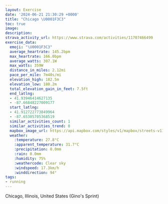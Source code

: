 ```yaml
---
layout: Exercise
date: '2024-06-21 21:30:29 +0000'
title: "Chicago \U0001F3C3"
toc: true
image:
description:
strava_activity_url: https://www.strava.com/activities/11707466499
exercise_data:
  emoji: "\U0001F3C3"
  average_heartrate: 145.2bpm
  max_heartrate: 166.0bpm
  average_watts: 307.1W
  max_watts: 359W
  distance_in_miles: 2.12mi
  pace_per_mile: 7m40s/mi
  elevation_high: 182.5m
  elevation_low: 180.2m
  total_elevation_gain_in_feet: 7.5ft
  end_latlng:
  - 41.93946414627135
  - -87.66848227009177
  start_latlng:
  - 41.912722773849964
  - -87.65305705368519
  similar_activities_count: 1
  similar_activities_trend: 0
  mapbox_image_url: https://api.mapbox.com/styles/v1/mapbox/streets-v11/static/path-5+787af2-1.0(ooy~Ffw~uOiBGu%40FwABcCHyKL_FJoQRmJBkEHaB%3F_AHc%40CgB%3F_DJmA%3FWA%5BBONUd%40aAzAgQhXcGlJsAjBgAnBqAjB_A~AsAjB%7D%40dB%5B%5C_%40p%40qE%7CGcIhM),pin-s-s+e5b22e(-87.65316,41.91496),pin-s-f+89ae00(-87.66753000000003,41.938750000000006)/auto/800x800?access_token=pk.eyJ1Ijoiam9zaGJlY2ttYW4iLCJhIjoiY205eWR2aDd1MWZ6djJrbXc4a3M0bWZleiJ9.XiG9OWkNcZk2QzjJbxLB4A
  weather:
    :temperature: 27.8°C
    :apparent_temperature: 31.7°C
    :precipitation: 0.0mm
    :rain: 0.0mm
    :humidity: 75%
    :weathercode: Clear sky
    :windspeed: 17.3km/h
    :winddirection: 94°
tags:
- running
---
```

Chicago, Illinois, United States (Gino's Sprint)

